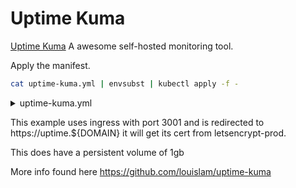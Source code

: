 # Uptime Kuma


[Uptime Kuma](https://uptime.kuma.pet/) A awesome self-hosted monitoring tool.

Apply the manifest.

```bash
cat uptime-kuma.yml | envsubst | kubectl apply -f -
```

<details>
<summary>uptime-kuma.yml</summary>
```
--8<-- "./manifests/uptime-kuma.yml"
```
</details>

This example uses ingress with port 3001 and is redirected to https://uptime.${DOMAIN} it will get its cert from letsencrypt-prod.

This does have a persistent volume of 1gb

More info found here https://github.com/louislam/uptime-kuma